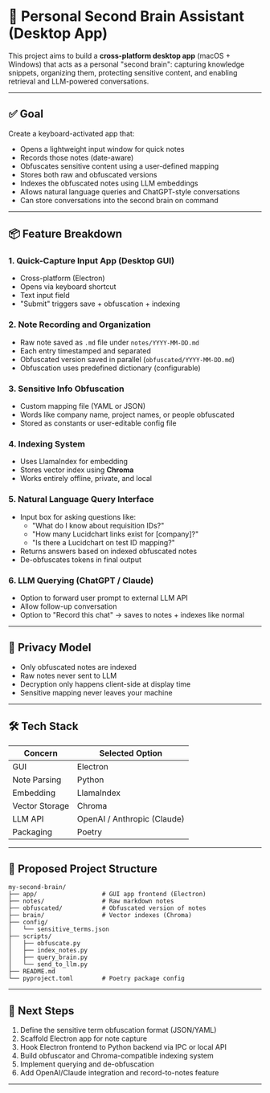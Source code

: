 # 🧠 Personal Second Brain Assistant (Desktop App)

This project aims to build a **cross-platform desktop app** (macOS + Windows) that acts as a personal "second brain": capturing knowledge snippets, organizing them, protecting sensitive content, and enabling retrieval and LLM-powered conversations.

---

## ✅ Goal

Create a keyboard-activated app that:
- Opens a lightweight input window for quick notes
- Records those notes (date-aware)
- Obfuscates sensitive content using a user-defined mapping
- Stores both raw and obfuscated versions
- Indexes the obfuscated notes using LLM embeddings
- Allows natural language queries and ChatGPT-style conversations
- Can store conversations into the second brain on command

---

## 📦 Feature Breakdown

### 1. **Quick-Capture Input App (Desktop GUI)**
- Cross-platform (Electron)
- Opens via keyboard shortcut
- Text input field
- "Submit" triggers save + obfuscation + indexing

### 2. **Note Recording and Organization**
- Raw note saved as `.md` file under `notes/YYYY-MM-DD.md`
- Each entry timestamped and separated
- Obfuscated version saved in parallel (`obfuscated/YYYY-MM-DD.md`)
- Obfuscation uses predefined dictionary (configurable)

### 3. **Sensitive Info Obfuscation**
- Custom mapping file (YAML or JSON)
- Words like company name, project names, or people obfuscated
- Stored as constants or user-editable config file

### 4. **Indexing System**
- Uses LlamaIndex for embedding
- Stores vector index using **Chroma**
- Works entirely offline, private, and local

### 5. **Natural Language Query Interface**
- Input box for asking questions like:
    - "What do I know about requisition IDs?"
    - "How many Lucidchart links exist for [company]?"
    - "Is there a Lucidchart on test ID mapping?"
- Returns answers based on indexed obfuscated notes
- De-obfuscates tokens in final output

### 6. **LLM Querying (ChatGPT / Claude)**
- Option to forward user prompt to external LLM API
- Allow follow-up conversation
- Option to "Record this chat" → saves to notes + indexes like normal

---

## 🔐 Privacy Model
- Only obfuscated notes are indexed
- Raw notes never sent to LLM
- Decryption only happens client-side at display time
- Sensitive mapping never leaves your machine

---

## 🛠️ Tech Stack

| Concern        | Selected Option             |
| -------------- | --------------------------- |
| GUI            | Electron                    |
| Note Parsing   | Python                      |
| Embedding      | LlamaIndex                  |
| Vector Storage | Chroma                      |
| LLM API        | OpenAI / Anthropic (Claude) |
| Packaging      | Poetry                      |

---

## 📁 Proposed Project Structure

```
my-second-brain/
├── app/                  # GUI app frontend (Electron)
├── notes/                # Raw markdown notes
├── obfuscated/           # Obfuscated version of notes
├── brain/                # Vector indexes (Chroma)
├── config/
│   └── sensitive_terms.json
├── scripts/
│   ├── obfuscate.py
│   ├── index_notes.py
│   ├── query_brain.py
│   └── send_to_llm.py
├── README.md
└── pyproject.toml        # Poetry package config
```

---

## 📌 Next Steps
1. Define the sensitive term obfuscation format (JSON/YAML)
2. Scaffold Electron app for note capture
3. Hook Electron frontend to Python backend via IPC or local API
4. Build obfuscator and Chroma-compatible indexing system
5. Implement querying and de-obfuscation
6. Add OpenAI/Claude integration and record-to-notes feature

---